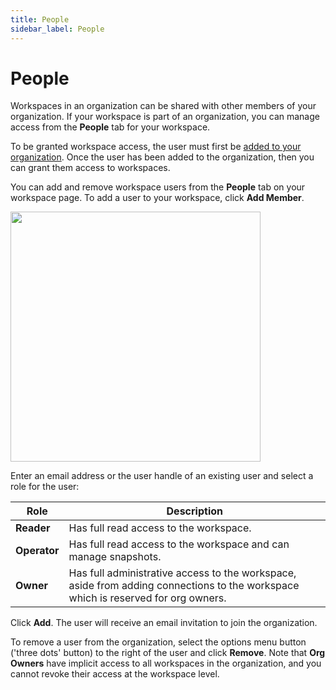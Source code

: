 ```yaml
---
title: People
sidebar_label: People
---
```


# People

Workspaces in an organization can be shared with other members of your
organization. If your workspace is part of an organization, you can manage access from the **People** tab for your workspace. 

To be granted workspace access, the user must first be [added to your organization](/pipes/docs/orgs/people).  Once the user has been added to the organization, then you can grant them access to workspaces.

You can add and remove workspace users from the **People** tab on your workspace
page. To add a user to your workspace, click **Add Member**. 

<img src="/images/docs/pipes/pipes_workspace_add_user.png" width="400pt"/>
<br />

Enter an email
address or the user handle of an existing user and select a role for the user:

| Role         | Description                                                                                                                       |
| ------------ | --------------------------------------------------------------------------------------------------------------------------------- |
| **Reader**   | Has full read access to the workspace.                                                                                            |
| **Operator** | Has full read access to the workspace and can manage snapshots.                                                                   |
| **Owner**    | Has full administrative access to the workspace, aside from adding connections to the workspace which is reserved for org owners. |

Click **Add**. The user will receive an email invitation to join the
organization.

To remove a user from the organization, select the options menu button
('three dots' button) to the right of the user and click **Remove**.  Note that **Org Owners** have implicit
access to all workspaces in the organization, and you cannot revoke their access
at the workspace level.
